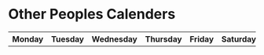 <script> AOS.init();</script>

<br>


<script> AOS.init();</script>
<div data-aos="fade-right"><h1>Other Peoples Calenders</h1></div>
<div data-aos="fade-up">
    <table class="profile">
    <tr class="profile">
        <th class="profile">Monday</th>
        <th class="profile">Tuesday</th>
        <th class="profile">Wednesday</th>
        <th class="profile">Thursday</th>
        <th class="profile">Friday</th>
        <th class="profile">Saturday</th>
        <th class="profile">Sunday</th>
    </tr>
    <tbody id="table" class="profile">
    </tbody>
    </table>
</div>

<script>
const tableBody = document.querySelector('#table');

fetch('https://dolphin.nighthawkcodingsociety.com/api/users/')
  .then(response => response.json())
  .then(data => {
    data.forEach(user => {
      const newRow = document.createElement('tr');
      newRow.innerHTML = `
        <td>${user.monday}</td>
        <td>${user.tuesday}</td>
        <td>${user.wednesday}</td>
        <td>${user.thursday}</td>
        <td>${user.friday}</td>
        <td>${user.saturday}</td>
        <td>${user.sunday}</td>
      `;
      tableBody.appendChild(newRow);
    });
  });

</script>
